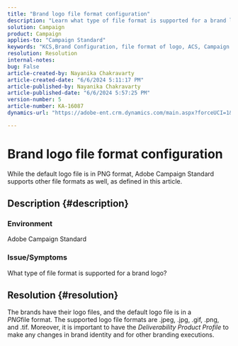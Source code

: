 ```yaml
---
title: "Brand logo file format configuration"
description: "Learn what type of file format is supported for a brand logo in Adobe Campaign Standard."
solution: Campaign
product: Campaign
applies-to: "Campaign Standard"
keywords: "KCS,Brand Configuration, file format of logo, ACS, Campaign Standard"
resolution: Resolution
internal-notes: 
bug: False
article-created-by: Nayanika Chakravarty
article-created-date: "6/6/2024 5:11:17 PM"
article-published-by: Nayanika Chakravarty
article-published-date: "6/6/2024 5:57:25 PM"
version-number: 5
article-number: KA-16087
dynamics-url: "https://adobe-ent.crm.dynamics.com/main.aspx?forceUCI=1&pagetype=entityrecord&etn=knowledgearticle&id=b0ba91c4-2724-ef11-840a-00224809adb3"

---
```

# Brand logo file format configuration


While the default logo file is in PNG format, Adobe Campaign Standard supports other file formats as well, as defined in this article.

## Description {#description}


### <b>Environment</b>

Adobe Campaign Standard

### <b>Issue/Symptoms</b>

What type of file format is supported for a brand logo?


## Resolution {#resolution}


The brands have their logo files, and the default logo file is in a *PNG*file format. The supported logo file formats are .jpeg, .jpg, .gif, .png, and .tif. Moreover, it is important to have the *Deliverability Product Profile* to make any changes in brand identity and for other branding executions.


